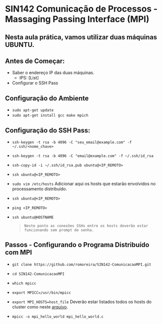 # SIN142 Comunicação de Processos - Massaging Passing Interface (MPI)

## Nesta aula prática, vamos utilizar duas máquinas UBUNTU.

## Antes de Começar:

* Saber o endereço IP das duas máquinas.
    - IPS: [List]
* Configurar o SSH Pass

## Configuração do Ambiente

* `sudo apt-get update` 
* `sudo apt-get install gcc make mpich`

## Configuração do SSH Pass:

* `ssh-keygen -t rsa -b 4096 -C "seu_email@example.com" -f ~/.ssh/<nome_chave>`
* `ssh-keygen -t rsa -b 4096 -C "email@example.com" -f ~/.ssh/id_rsa`
* `ssh-copy-id -i ~/.ssh/id_rsa.pub ubuntu@<IP_REMOTO>`
* `ssh ubuntu@<IP_REMOTO>`
* `sudo vim /etc/hosts` Adicionar aqui os hosts que estarão envolvidos no processamento distribuído.
* `ssh ubuntu@<IP_REMOTO>`
* `ping <IP_REMOTO>`
* `ssh ubuntu@HOSTNAME`

  >  `Neste ponto as conexões SSHs entre os hosts deverão estar funcionando sem prompt de senha.`

## Passos - Configurando o Programa Distribuído com MPI

* `git clone https://github.com/romoreira/SIN142-ComunicacaoMPI.git`
* `cd SIN142-ComunicacaoMPI`
* `which mpicc`
* `export MPICC=/usr/bin/mpicc`
* `export MPI_HOSTS=host_file` Deverão estar listados todos os hosts do cluster como neste [arquivo](https://github.com/romoreira/SIN142-ComunicacaoMPI/blob/309c9dcbaca34aa8ae3fe6cbdfbb312d47d82227/host_file).

* `mpicc -o mpi_hello_world mpi_hello_world.c`
